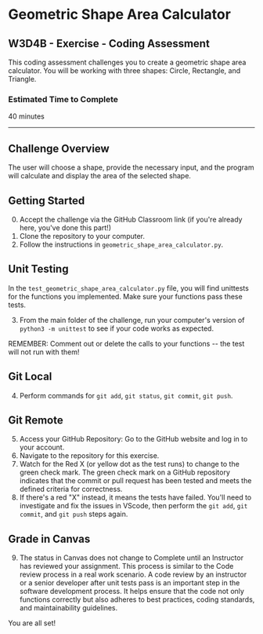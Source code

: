 # Geometric Shape Area Calculator

## W3D4B - Exercise - Coding Assessment

This coding assessment challenges you to create a geometric shape area calculator. You will be working with three shapes: Circle, Rectangle, and Triangle. 


### Estimated Time to Complete

40 minutes

---

## Challenge Overview

The user will choose a shape, provide the necessary input, and the program will calculate and display the area of the selected shape.


## Getting Started

0. Accept the challenge via the GitHub Classroom link (if you're already here, you've done this part!)
1. Clone the repository to your computer.
2. Follow the instructions in `geometric_shape_area_calculator.py`.

## Unit Testing

In the `test_geometric_shape_area_calculator.py` file, you will find unittests for the functions you implemented. Make sure your functions pass these tests.

3. From the main folder of the challenge, run your computer's version of `python3 -m unittest` to see if your code works as expected.

REMEMBER: Comment out or delete the calls to your functions -- the test will not run with them!

## Git Local

4. Perform commands for `git add`, `git status`, `git commit`, `git push`.

## Git Remote

5. Access your GitHub Repository: Go to the GitHub website and log in to your account.
6. Navigate to the repository for this exercise.
7. Watch for the Red X (or yellow dot as the test runs) to change to the green check mark. The green check mark on a GitHub repository indicates that the commit or pull request has been tested and meets the defined criteria for correctness.
8. If there's a red "X" instead, it means the tests have failed. You'll need to investigate and fix the issues in VScode, then perform the `git add`, `git commit`, and `git push` steps again.

## Grade in Canvas

9. The status in Canvas does not change to Complete until an Instructor has reviewed your assignment. This process is similar to the Code review process in a real work scenario. A code review by an instructor or a senior developer after unit tests pass is an important step in the software development process. It helps ensure that the code not only functions correctly but also adheres to best practices, coding standards, and maintainability guidelines.

You are all set!
